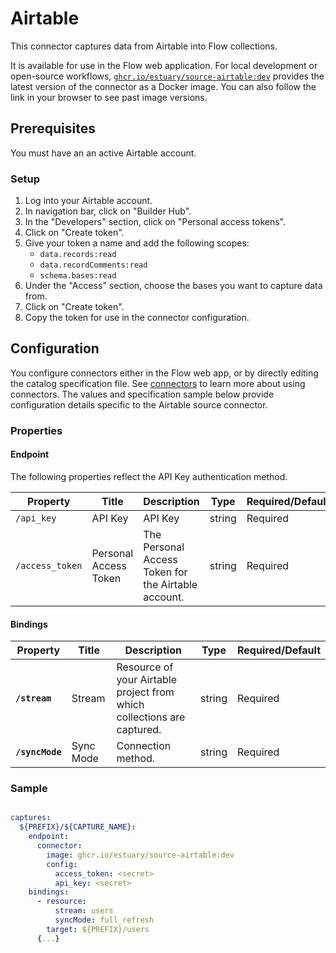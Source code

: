 # Airtable

This connector captures data from Airtable into Flow collections.

It is available for use in the Flow web application. For local development or open-source workflows, [`ghcr.io/estuary/source-airtable:dev`](https://ghcr.io/estuary/source-airtable:dev) provides the latest version of the connector as a Docker image. You can also follow the link in your browser to see past image versions.

## Prerequisites

You must have an an active Airtable account.

### Setup

1. Log into your Airtable account.
2. In navigation bar, click on "Builder Hub".
3. In the "Developers" section, click on "Personal access tokens".
4. Click on "Create token".
5. Give your token a name and add the following scopes:
   - `data.records:read`
   - `data.recordComments:read`
   - `schema.bases:read`
6. Under the "Access" section, choose the bases you want to capture data from.
7. Click on "Create token".
8. Copy the token for use in the connector configuration.

## Configuration

You configure connectors either in the Flow web app, or by directly editing the catalog specification file.
See [connectors](../../../concepts/connectors.md#using-connectors) to learn more about using connectors. The values and specification sample below provide configuration details specific to the Airtable source connector.

### Properties

#### Endpoint

The following properties reflect the API Key authentication method.

| Property        | Title                 | Description                                         | Type   | Required/Default |
| --------------- | --------------------- | --------------------------------------------------- | ------ | ---------------- |
| `/api_key`      | API Key               | API Key                                             | string | Required         |
| `/access_token` | Personal Access Token | The Personal Access Token for the Airtable account. | string | Required         |

#### Bindings

| Property        | Title     | Description                                                            | Type   | Required/Default |
| --------------- | --------- | ---------------------------------------------------------------------- | ------ | ---------------- |
| **`/stream`**   | Stream    | Resource of your Airtable project from which collections are captured. | string | Required         |
| **`/syncMode`** | Sync Mode | Connection method.                                                     | string | Required         |

### Sample

```yaml

captures:
  ${PREFIX}/${CAPTURE_NAME}:
    endpoint:
      connector:
        image: ghcr.io/estuary/source-airtable:dev
        config:
          access_token: <secret>
          api_key: <secret>
    bindings:
      - resource:
          stream: users
          syncMode: full_refresh
        target: ${PREFIX}/users
      {...}
```
